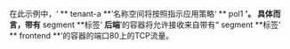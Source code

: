 <!--
In this example, the ‘ **tenant-a** ’ namespace would get policy ‘ **pol1** ’ applied as indicated. Specifically, pods with the **segment** label ‘ **backend** ’ would allow TCP traffic on port 80 from pods with the **segment** label ‘ **frontend** ’ to be received.
-->
在此示例中，‘ ** tenant-a **’名称空间将按照指示应用策略‘ ** pol1 **’。
具体而言，带有** segment **标签‘ **后端**’的容器将允许接收来自带有“ segment **标签‘ ** frontend **’的容器的端口80上的TCP流量。

